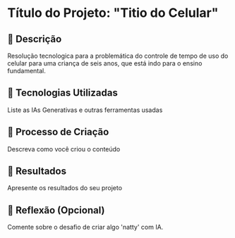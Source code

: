 # Título do Projeto: "Titio do Celular"

## 📒 Descrição
Resolução tecnologica para a problemática do controle de tempo de uso do celular para uma criança de seis anos, que está indo para o ensino fundamental.

## 🤖 Tecnologias Utilizadas
Liste as IAs Generativas e outras ferramentas usadas

## 🧐 Processo de Criação
Descreva como você criou o conteúdo

## 🚀 Resultados
Apresente os resultados do seu projeto

## 💭 Reflexão (Opcional)
Comente sobre o desafio de criar algo 'natty' com IA.
